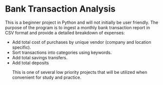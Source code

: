 # Bank Transaction Analysis
<p>
  This is a beginner project in Python and will not initially be user friendly. The purpose of the program is to ingest a monthly bank transaction report in CSV format and provide a detailed breakdown of expenses:
</p>

<ul>
  <li>Add total cost of purchases by unique vendor (company and location specific).</li>
  <li>Sort transactions into categories using keywords.</li>
  <li>Add total savings transfers.</li>
  <li>Add total deposits</li>

<p>
  This is one of several low priority projects that will be utilized when convenient for study and practice.
  </p>
